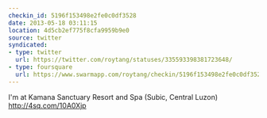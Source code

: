 ```yaml
---
checkin_id: 5196f153498e2fe0c0df3528
date: 2013-05-18 03:11:15
location: 4d5cb2ef775f8cfa9959b9e0
source: twitter
syndicated:
- type: twitter
  url: https://twitter.com/roytang/statuses/335593398381723648/
- type: foursquare
  url: https://www.swarmapp.com/roytang/checkin/5196f153498e2fe0c0df3528
---
```


I'm at Kamana Sanctuary Resort and Spa (Subic, Central Luzon) http://4sq.com/10A0Xjp